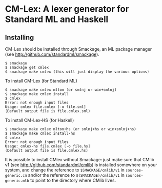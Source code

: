 CM-Lex: A lexer generator for Standard ML and Haskell
=====================================================

Installing
----------
CM-Lex should be installed through Smackage, an ML package manager
(see http://github.com/standardml/smackage). 

    $ smackage 
    $ smackage get cmlex
    $ smackage make cmlex (this will just display the various options)

To install CM-Lex (for Standard ML)

    $ smackage make cmlex mlton (or smlnj or win+smlnj)
    $ smackage make cmlex install
    $ cmlex
    Error: not enough input files
    Usage: cmlex file.cmlex [-o file.sml]
    (Default output file is file.cmlex.sml)

To install CM-Lex-HS (for Haskell)

    $ smackage make cmlex mlton+hs (or smlnj+hs or win+smlnj+hs)
    $ smackage make cmlex install-hs
    $ cmlex
    Error: not enough input files
    Usage: cmlex-hs file.cmlex [-o file.hs]
    (Default output file is file.cmlex.hs)

It is possible to install CMlex without Smackage: just make sure that CMlib v1
(see http://github.com/standardml/cmlib) is installed somewhere on your system,
and change the reference to `$SMACKAGE/cmlib/v1` in `sources-generic.cm` and/or
the reference to `$(SMACKAGE)/cmlib/v1` in `sources-generic.mlb` to point to 
the directory where CMlib lives.
